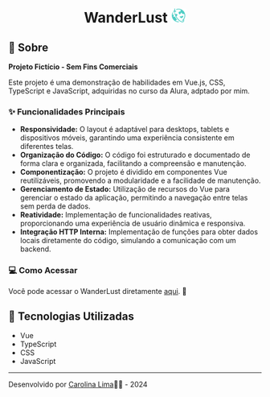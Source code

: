 <h1 align="center">
    <p>WanderLust <img src="./src/assets/imagens/logoPequeno.png"/> </p>
</h1>

## 📖 Sobre

**Projeto Fictício - Sem Fins Comerciais** 

Este projeto é uma demonstração de habilidades em Vue.js, CSS, TypeScript e JavaScript, adquiridas no curso da Alura, adptado por mim.

### ✨ Funcionalidades Principais

- **Responsividade:** O layout é adaptável para desktops, tablets e dispositivos móveis, garantindo uma experiência consistente em diferentes telas.
- **Organização do Código:** O código foi estruturado e documentado de forma clara e organizada, facilitando a compreensão e manutenção.
- **Componentização:** O projeto é dividido em componentes Vue reutilizáveis, promovendo a modularidade e a facilidade de manutenção.
- **Gerenciamento de Estado:** Utilização de recursos do Vue para gerenciar o estado da aplicação, permitindo a navegação entre telas sem perda de dados.
- **Reatividade:** Implementação de funcionalidades reativas, proporcionando uma experiência de usuário dinâmica e responsiva.
- **Integração HTTP Interna:** Implementação de funções para obter dados locais diretamente do código, simulando a comunicação com um backend.



### 💻 Como Acessar

Você pode acessar o WanderLust diretamente [aqui](https://wander-lust-teal.vercel.app/). 👀

## 🚀 Tecnologias Utilizadas

- Vue
- TypeScript
- CSS
- JavaScript

---
Desenvolvido por [Carolina Lima](https://github.com/CarolinaLM)👩‍💻 - 2024
